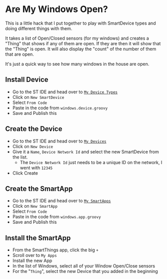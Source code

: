 Are My Windows Open?
===================

This is a little hack that I put together to play with SmartDevice types and doing different things with them.

It takes a list of Open/Closed sensors (for my windows) and creates a "Thing" that shows if any of them are open. If
they are then it will show that the "Thing" is open. It will also display the "count" of the number of them that are
open.

It's just a quick way to see how many windows in the house are open.

Install Device
--------------

   * Go to the ST IDE and head over to [`My Device Types`](https://graph.api.smartthings.com/ide/devices)
   * Click on `New SmartDevice`
   * Select `From Code`
   * Paste in the code from `windows.device.groovy`
   * Save and Publish this

Create the Device
-----------------

   * Go to the ST IDE and head over to [`My Devices`](https://graph.api.smartthings.com/device/list)
   * Click on `New Device`
   * Give it a `Name`, `Device Network Id` and select the new SmartDevice from the list.
       * The `Device Network Id` just needs to be a unique ID on the network, I went with `12345`
   * Click Create

Create the SmartApp
-------------------

   * Go to the ST IDE and head over to [`My SmartApps`](https://graph.api.smartthings.com/ide/apps)
   * Click on `New SmartApp`
   * Select `From Code`
   * Paste in the code from `windows.app.groovy`
   * Save and Publish this

Install the SmartApp
--------------------

   * From the SmartThings app, click the big `+`
   * Scroll over to `My Apps`
   * Install the new App
   * In the list of Windows, select all of your Window Open/Close sensors
   * For the "`Thing`", select the new Device that you added in the beginning

